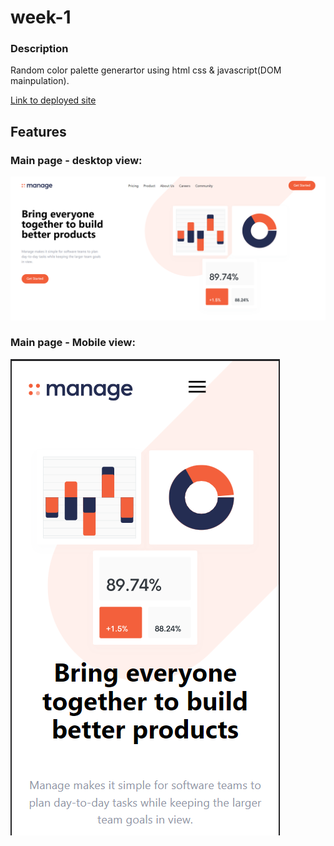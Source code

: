 # week-1

### Description
Random color palette generartor using html css & javascript(DOM mainpulation).

[Link to deployed site](https://random-color-generator-tushar9211.netlify.app/)
## Features

### Main page - desktop view:
![This is an image](https://github.com/crimemaster007/crework-tasks/blob/main/week-3/img/desktop-view-main-page.png)



### Main page - Mobile view:
![This is an image](https://github.com/crimemaster007/crework-tasks/blob/main/week-3/img/mobile-view-first-page.png)


